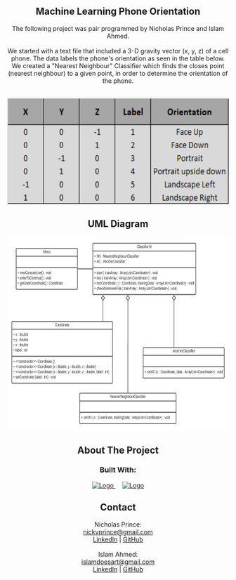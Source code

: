 <h2 align="center">Machine Learning Phone Orientation</h2>

  <p align="center">
        The following project was pair programmed by Nicholas Prince and Islam Ahmed. 
        <br />
        <br />
        We started with a text file that included a 3-D gravity vector (x, y, z) of a cell phone. 
        The data labels the phone's orientation as seen in the table below. 
        We created a "Nearest Neighbour" Classifier which finds the closes point (nearest neighbour) to a given point, 
        in order to determine the orientation of the phone.
    <br />
    <br />
  </p>
</div>

<div align="center">
    <img src="https://raw.githubusercontent.com/Babywise/Mach-Learn-Phone-Orientation/master/Machine%20Learning%20Phone%20Orientation/Orientation_Table.png" 
    alt="Phone Orientation Table" width="594" height="241.5">
</div>

<h2 align="center">UML Diagram</h2>
<div align="center">
    <img src="https://raw.githubusercontent.com/Babywise/Mach-Learn-Phone-Orientation/master/Machine%20Learning%20Phone%20Orientation/UML%20-%20Machine%20Learning%20Phone%20Orientation.png" 
    alt="UML Diagram" width="750" height="441">
</div>

<div align="center">

<!-- ABOUT THE PROJECT -->
## About The Project

### Built With:

<a href="https://www.eclipse.org/">
    <img src="https://cdn.freebiesupply.com/logos/large/2x/eclipse-11-logo-png-transparent.png" 
    alt="Logo" width="32" height="32">
</a>
&nbsp; &nbsp;
<a href="https://dev.java/">
    <img src="https://1000logos.net/wp-content/uploads/2020/09/Java-Logo.png" 
    alt="Logo" width="60" height="37.5">
</a>

<!-- CONTACT -->
## Contact

Nicholas Prince:
<br />
nickvprince@gmail.com
<br />
[LinkedIn](https://www.linkedin.com/in/nickvprince/) | [GitHub](https://github.com/nickvprince)
<br />
<br />
Islam Ahmed:
<br />
islamdoesart@gmail.com
<br />
[LinkedIn](https://www.linkedin.com/in/issia/) | [GitHub](https://github.com/Babywise)
<br />

</div>
